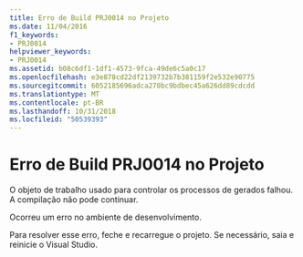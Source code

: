 ```yaml
---
title: Erro de Build PRJ0014 no Projeto
ms.date: 11/04/2016
f1_keywords:
- PRJ0014
helpviewer_keywords:
- PRJ0014
ms.assetid: b08c6df1-1df1-4573-9fca-49de6c5a0c17
ms.openlocfilehash: e3e878cd22df2139732b7b381159f2e532e90775
ms.sourcegitcommit: 6052185696adca270bc9bdbec45a626dd89cdcdd
ms.translationtype: MT
ms.contentlocale: pt-BR
ms.lasthandoff: 10/31/2018
ms.locfileid: "50539393"
---
```

# <a name="project-build-error-prj0014"></a>Erro de Build PRJ0014 no Projeto

O objeto de trabalho usado para controlar os processos de gerados falhou.  A compilação não pode continuar.

Ocorreu um erro no ambiente de desenvolvimento.

Para resolver esse erro, feche e recarregue o projeto. Se necessário, saia e reinicie o Visual Studio.